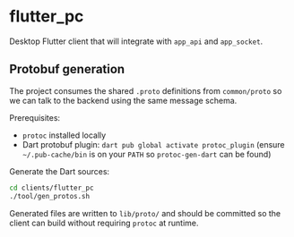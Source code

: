 # flutter_pc

Desktop Flutter client that will integrate with `app_api` and `app_socket`.

## Protobuf generation

The project consumes the shared `.proto` definitions from `common/proto` so we
can talk to the backend using the same message schema.

Prerequisites:

- `protoc` installed locally
- Dart protobuf plugin: `dart pub global activate protoc_plugin` (ensure
  `~/.pub-cache/bin` is on your `PATH` so `protoc-gen-dart` can be found)

Generate the Dart sources:

```bash
cd clients/flutter_pc
./tool/gen_protos.sh
```

Generated files are written to `lib/proto/` and should be committed so the
client can build without requiring `protoc` at runtime.
